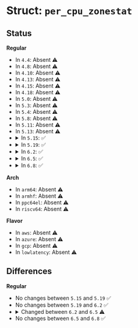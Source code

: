 # Struct: <code>per_cpu_zonestat</code>

## Status
<b>Regular</b>
<ul>
<li>
In <code>4.4</code>: Absent ⚠️
</li>
<li>
In <code>4.8</code>: Absent ⚠️
</li>
<li>
In <code>4.10</code>: Absent ⚠️
</li>
<li>
In <code>4.13</code>: Absent ⚠️
</li>
<li>
In <code>4.15</code>: Absent ⚠️
</li>
<li>
In <code>4.18</code>: Absent ⚠️
</li>
<li>
In <code>5.0</code>: Absent ⚠️
</li>
<li>
In <code>5.3</code>: Absent ⚠️
</li>
<li>
In <code>5.4</code>: Absent ⚠️
</li>
<li>
In <code>5.8</code>: Absent ⚠️
</li>
<li>
In <code>5.11</code>: Absent ⚠️
</li>
<li>
In <code>5.13</code>: Absent ⚠️
</li>
<li>
<details>
<summary>In <code>5.15</code>: ✅</summary>

```c
struct per_cpu_zonestat {
    s8 vm_stat_diff[11];
    s8 stat_threshold;
    long unsigned int vm_numa_event[6];
};
```
</details>
</li>
<li>
<details>
<summary>In <code>5.19</code>: ✅</summary>

```c
struct per_cpu_zonestat {
    s8 vm_stat_diff[11];
    s8 stat_threshold;
    long unsigned int vm_numa_event[6];
};
```
</details>
</li>
<li>
<details>
<summary>In <code>6.2</code>: ✅</summary>

```c
struct per_cpu_zonestat {
    s8 vm_stat_diff[11];
    s8 stat_threshold;
    long unsigned int vm_numa_event[6];
};
```
</details>
</li>
<li>
<details>
<summary>In <code>6.5</code>: ✅</summary>

```c
struct per_cpu_zonestat {
    s8 vm_stat_diff[12];
    s8 stat_threshold;
    long unsigned int vm_numa_event[6];
};
```
</details>
</li>
<li>
<details>
<summary>In <code>6.8</code>: ✅</summary>

```c
struct per_cpu_zonestat {
    s8 vm_stat_diff[12];
    s8 stat_threshold;
    long unsigned int vm_numa_event[6];
};
```
</details>
</li>
</ul>
<b>Arch</b>
<ul>
<li>
In <code>arm64</code>: Absent ⚠️
</li>
<li>
In <code>armhf</code>: Absent ⚠️
</li>
<li>
In <code>ppc64el</code>: Absent ⚠️
</li>
<li>
In <code>riscv64</code>: Absent ⚠️
</li>
</ul>
<b>Flavor</b>
<ul>
<li>
In <code>aws</code>: Absent ⚠️
</li>
<li>
In <code>azure</code>: Absent ⚠️
</li>
<li>
In <code>gcp</code>: Absent ⚠️
</li>
<li>
In <code>lowlatency</code>: Absent ⚠️
</li>
</ul>

## Differences
<b>Regular</b>
<ul>
<li>
No changes between <code>5.15</code> and <code>5.19</code> ✅
</li>
<li>
No changes between <code>5.19</code> and <code>6.2</code> ✅
</li>
<li>
<details>
<summary>Changed between <code>6.2</code> and <code>6.5</code> ⚠️</summary>
<ul>
<li>
<b>Field type changed. </b>
<code>s8 vm_stat_diff[11]</code> ➡️ <code>s8 vm_stat_diff[12]</code>
</li>
</ul>
</details>
</li>
<li>
No changes between <code>6.5</code> and <code>6.8</code> ✅
</li>
</ul>
